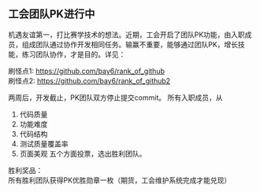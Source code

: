 ## 工会团队PK进行中

机遇友谊第一，打比赛学技术的想法。近期，工会开启了团队PK功能，由入职成员，组成团队通过协作开发相同任务。输赢不重要，能够通过团队PK，增长技能，练习团队协作，才是目的。详见：

刷怪点1: https://github.com/bay6/rank_of_github<br/>
刷怪点2: https://github.com/bay6/rank_of_github2<br/>

两周后，开发截止，PK团队双方停止提交commit。 所有入职成员，从<br/>
1. 代码质量
2. 功能难度
3. 代码结构
4. 测试质量覆盖率
5. 页面美观
五个方面投票，选出胜利团队。

胜利奖品：<br/>
所有胜利团队获得PK优胜勋章一枚（期货，工会维护系统完成才能兑现）

